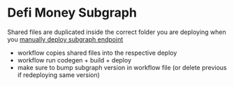 # Defi Money Subgraph

Shared files are duplicated inside the correct folder you are deploying when you [manually deploy subgraph endpoint](https://github.com/defidotmoney/subgraph/actions)

- workflow copies shared files into the respective deploy
- workflow run codegen + build + deploy
- make sure to bump subgraph version in workflow file (or delete previous if redeploying same version)
